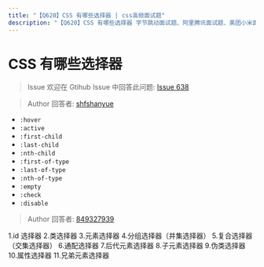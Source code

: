 ```yaml
---
title: "【Q620】CSS 有哪些选择器 | css高频面试题"
description: "【Q620】CSS 有哪些选择器 字节跳动面试题、阿里腾讯面试题、美团小米面试题。"
---
```


# CSS 有哪些选择器

> Issue
> 欢迎在 Gtihub Issue 中回答此问题: [Issue 638](https://github.com/shfshanyue/Daily-Question/issues/638)

> Author
> 回答者: [shfshanyue](https://github.com/shfshanyue)

- `:hover`
- `:active`
- `:first-child`
- `:last-child`
- `:nth-child`
- `:first-of-type`
- `:last-of-type`
- `:nth-of-type`
- `:empty`
- `:check`
- `:disable`

> Author
> 回答者: [849327939](https://github.com/849327939)

1.id 选择器 2.类选择器 3.元素选择器 4.分组选择器（并集选择器） 5.复合选择器（交集选择器） 6.通配选择器 7.后代元素选择器 8.子元素选择器 9.伪类选择器 10.属性选择器 11.兄弟元素选择器
